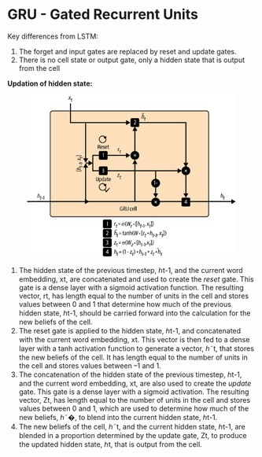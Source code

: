 # GRU - Gated Recurrent Units

Key differences from LSTM:

1. The forget and input gates are replaced by reset and update gates.
2. There is no cell state or output gate, only a hidden state that is output from the cell

**Updation of hidden state:**

<figure><img src="../../.gitbook/assets/image (9).png" alt=""><figcaption></figcaption></figure>



1. The hidden state of the previous timestep, ℎt-1, and the current word embedding, xt, are concatenated and used to create the _reset_ gate. This gate is a dense layer with a sigmoid activation function. The resulting vector, rt, has length equal to the number of units in the cell and stores values between 0 and 1 that determine how much of the previous hidden state, ℎt-1, should be carried forward into the calculation for the new beliefs of the cell.
2. The reset gate is applied to the hidden state, ℎt-1, and concatenated with the current word embedding, xt. This vector is then fed to a dense layer with a tanh activation function to generate a vector, ℎ˜t, that stores the new beliefs of the cell. It has length equal to the number of units in the cell and stores values between –1 and 1.
3. The concatenation of the hidden state of the previous timestep, ℎt-1, and the current word embedding, xt, are also used to create the _update_ gate. This gate is a dense layer with a sigmoid activation. The resulting vector, Zt, has length equal to the number of units in the cell and stores values between 0 and 1, which are used to determine how much of the new beliefs, ℎ˜�, to blend into the current hidden state, ℎt-1.
4. The new beliefs of the cell, ℎ˜t, and the current hidden state, ℎt-1, are blended in a proportion determined by the update gate, Zt, to produce the updated hidden state, ℎt, that is output from the cell.
